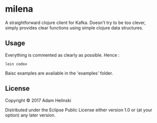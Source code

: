 # milena

A straightforward clojure client for Kafka. Doesn't try to be too clever, simply
provides clear functions using simple clojure data structures.

## Usage

Everything is commented as clearly as possible. Hence :
```
lein codox
```

Baisc examples are available in the 'examples' folder.

## License

Copyright © 2017 Adam Helinski

Distributed under the Eclipse Public License either version 1.0 or (at
your option) any later version.
